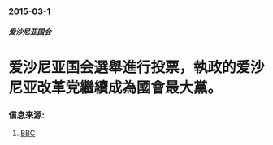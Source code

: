 ### [2015-03-1](/zh/news/2015/03/1/index.md)

##### 爱沙尼亚国会
# 爱沙尼亚国会選舉進行投票，執政的爱沙尼亚改革党繼續成為國會最大黨。 




### 信息来源:

1. [BBC](http://www.bbc.co.uk/news/world-europe-31681293)
